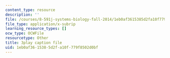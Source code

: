 ```yaml
---
content_type: resource
description: ''
file: /courses/8-591j-systems-biology-fall-2014/1eb0af3615385d2fa10f779f8502d0bf_BJXCf6pFrhA.vtt
file_type: application/x-subrip
learning_resource_types: []
ocw_type: OCWFile
resourcetype: Other
title: 3play caption file
uid: 1eb0af36-1538-5d2f-a10f-779f8502d0bf
---
```

